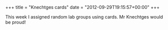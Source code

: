 +++
title = "Knechtges cards"
date = "2012-09-29T19:15:57+00:00"
+++

This week I assigned random lab groups using cards. Mr Knechtges would be proud!
			